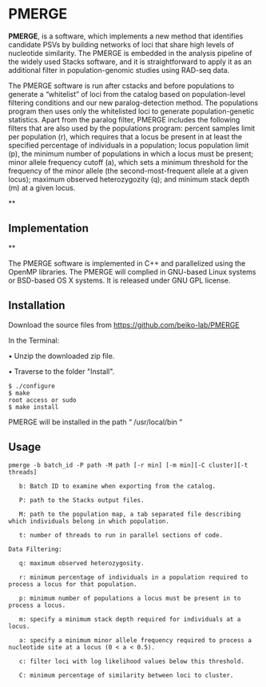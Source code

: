 # PMERGE

**PMERGE**, is a software,  which implements a new method that identifies candidate PSVs by building networks of loci that share high levels of nucleotide similarity. The PMERGE is embedded  in the analysis pipeline of the widely used Stacks software,  and it is straightforward to apply it as an additional filter in population-genomic studies using RAD-seq data.




 The PMERGE software  is run after cstacks and before populations to generate a “whitelist” of loci from the catalog based on population-level filtering conditions and our new paralog-detection method. The populations program then uses only the whitelisted loci to generate population-genetic statistics. Apart from the paralog filter, PMERGE includes the following filters that are also used by the populations program: percent samples limit per population (r), which requires that a locus be present in at least the specified percentage of individuals in a population; locus population limit (p), the minimum number of populations in which a locus must be present; minor allele frequency cutoff (a), which sets a minimum threshold for the frequency of the minor allele (the second-most-frequent allele at a given locus); maximum observed heterozygozity (q); and minimum stack depth (m) at a given locus.

**

Implementation
--------------

**

The PMERGE software is implemented in C++ and parallelized using the OpenMP libraries. The PMERGE  will complied in GNU-based Linux systems or BSD-based OS X systems. It is released under GNU GPL license.

Installation
------------

Download the source files from https://github.com/beiko-lab/PMERGE

In the Terminal:

•	Unzip the downloaded zip file.

•	Traverse to the folder "Install".

    $ ./configure
    $ make
    root access or sudo 
    $ make install

PMERGE will be installed in the path “ /usr/local/bin “



Usage
-----

 

    pmerge -b batch_id -P path -M path [-r min] [-m min][-C cluster][-t threads]
    
       b: Batch ID to examine when exporting from the catalog.
       
       P: path to the Stacks output files.
       
       M: path to the population map, a tab separated file describing which individuals belong in which population.
       
       t: number of threads to run in parallel sections of code. 
       
    Data Filtering: 
    
       q: maximum observed heterozygosity. 
       
       r: minimum percentage of individuals in a population required to process a locus for that population. 
       
       p: minimum number of populations a locus must be present in to process a locus. 
       
       m: specify a minimum stack depth required for individuals at a locus. 
       
       a: specify a minimum minor allele frequency required to process a nucleotide site at a locus (0 < a < 0.5). 
       
       c: filter loci with log likelihood values below this threshold. 
       
       C: minimum percentage of similarity between loci to cluster.

